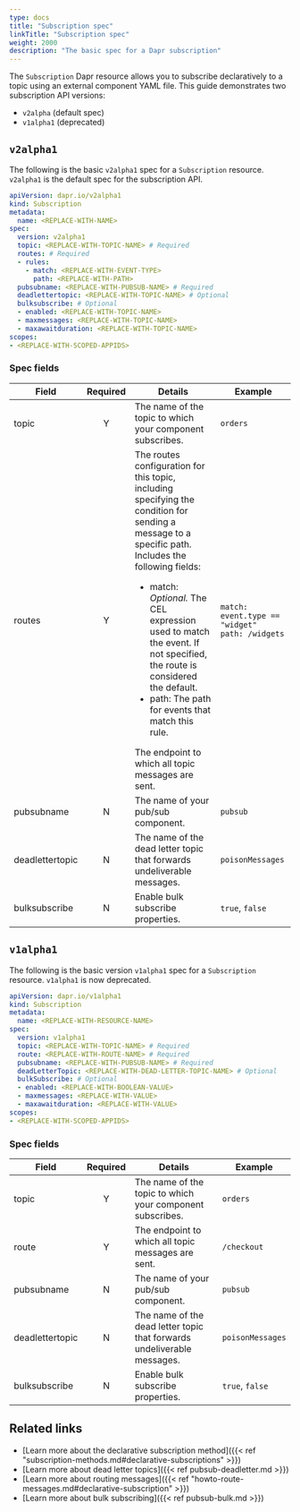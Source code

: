 ```yaml
---
type: docs
title: "Subscription spec"
linkTitle: "Subscription spec"
weight: 2000
description: "The basic spec for a Dapr subscription"
---
```


The `Subscription` Dapr resource allows you to subscribe declaratively to a topic using an external component YAML file. This guide demonstrates two subscription API versions:

- `v2alpha` (default spec)
- `v1alpha1` (deprecated)

## `v2alpha1`

The following is the basic `v2alpha1` spec for a `Subscription` resource. `v2alpha1` is the default spec for the subscription API.

```yml
apiVersion: dapr.io/v2alpha1
kind: Subscription
metadata:
  name: <REPLACE-WITH-NAME>
spec:
  version: v2alpha1
  topic: <REPLACE-WITH-TOPIC-NAME> # Required
  routes: # Required
  - rules:
    - match: <REPLACE-WITH-EVENT-TYPE>
      path: <REPLACE-WITH-PATH>
  pubsubname: <REPLACE-WITH-PUBSUB-NAME> # Required
  deadlettertopic: <REPLACE-WITH-TOPIC-NAME> # Optional
  bulksubscribe: # Optional
  - enabled: <REPLACE-WITH-TOPIC-NAME> 
  - maxmessages: <REPLACE-WITH-TOPIC-NAME>
  - maxawaitduration: <REPLACE-WITH-TOPIC-NAME>
scopes:
- <REPLACE-WITH-SCOPED-APPIDS>
```

### Spec fields

| Field              | Required | Details | Example |
|--------------------|:--------:|---------|---------|
| topic | Y | The name of the topic to which your component subscribes. | `orders` |
| routes | Y | The routes configuration for this topic, including specifying the condition for sending a message to a specific path. Includes the following fields: <br><ul><li>match: _Optional._ The CEL expression used to match the event. If not specified, the route is considered the default. </li><li>path: The path for events that match this rule. </li></ul>The endpoint to which all topic messages are sent. | `match: event.type == "widget"` <br>`path: /widgets` |
| pubsubname | N | The name of your pub/sub component. | `pubsub` |
| deadlettertopic | N | The name of the dead letter topic that forwards undeliverable messages. | `poisonMessages` |
| bulksubscribe | N | Enable bulk subscribe properties. | `true`, `false` |


## `v1alpha1`

The following is the basic version `v1alpha1` spec for a `Subscription` resource. `v1alpha1` is now deprecated.

```yml
apiVersion: dapr.io/v1alpha1
kind: Subscription
metadata:
  name: <REPLACE-WITH-RESOURCE-NAME>
spec:
  version: v1alpha1
  topic: <REPLACE-WITH-TOPIC-NAME> # Required
  route: <REPLACE-WITH-ROUTE-NAME> # Required
  pubsubname: <REPLACE-WITH-PUBSUB-NAME> # Required
  deadLetterTopic: <REPLACE-WITH-DEAD-LETTER-TOPIC-NAME> # Optional
  bulkSubscribe: # Optional
  - enabled: <REPLACE-WITH-BOOLEAN-VALUE>
  - maxmessages: <REPLACE-WITH-VALUE>
  - maxawaitduration: <REPLACE-WITH-VALUE>
scopes:
- <REPLACE-WITH-SCOPED-APPIDS>
```

### Spec fields

| Field              | Required | Details | Example |
|--------------------|:--------:|---------|---------|
| topic | Y | The name of the topic to which your component subscribes. | `orders` |
| route | Y | The endpoint to which all topic messages are sent. | `/checkout` |
| pubsubname | N | The name of your pub/sub component. | `pubsub` |
| deadlettertopic | N | The name of the dead letter topic that forwards undeliverable messages. | `poisonMessages` |
| bulksubscribe | N | Enable bulk subscribe properties. | `true`, `false` |

## Related links
- [Learn more about the declarative subscription method]({{< ref "subscription-methods.md#declarative-subscriptions" >}})
- [Learn more about dead letter topics]({{< ref pubsub-deadletter.md >}})
- [Learn more about routing messages]({{< ref "howto-route-messages.md#declarative-subscription" >}})
- [Learn more about bulk subscribing]({{< ref pubsub-bulk.md >}})
